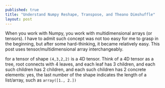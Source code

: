 ```yaml
---
published: true
title: "Understand Numpy Reshape, Transpose, and Theano Dimshuffle"
layout: post
---
```




When you work with Numpy, you work with multidimensional arrays (or tensors). I have to admit such concept was not too easy for me to grasp in the beginning, but after some hard-thinking, it became relatively easy. This post uses tensor/multidimensional array interchangeably.

for a tensor of shape `(4,3,2,2)` is a 4D tensor. Think of a 4D tensor as a tree, root connects with 4 leaves, and each leaf has 3 children, and each such children has 2 children, and each such children has 2 concrete elements: yes, the last number of the shape indicates the length of a list/array, such as `array([1., 2.])`
